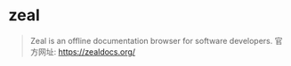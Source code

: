 # zeal

> Zeal is an offline documentation browser for software developers.
> 官方网址: <https://zealdocs.org/>
